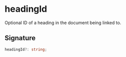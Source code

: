 
# headingId

Optional ID of a heading in the document being linked to.

## Signature

```typescript
headingId?: string;
```
